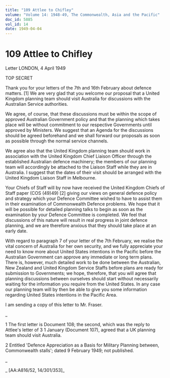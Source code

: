```yaml
---
title: "109 Attlee to Chifley"
volume: "Volume 14: 1948-49, The Commonwealth, Asia and the Pacific"
doc_id: 5885
vol_id: 14
date: 1949-04-04
---
```


# 109 Attlee to Chifley

Letter LONDON, 4 April 1949

TOP SECRET

Thank you for your letters of the 7th and 16th February about defence matters. [1] We are very glad that you welcome our proposal that a United Kingdom planning team should visit Australia for discussions with the Australian Service authorities.

We agree, of course, that these discussions must be within the scope of approved Australian Government policy and that the planning which takes place will be without commitment to our respective Governments until approved by Ministers. We suggest that an Agenda for the discussions should be agreed beforehand and we shall forward our proposals as soon as possible through the normal service channels.

We agree also that the United Kingdom planning team should work in association with the United Kingdom Chief Liaison Officer through the established Australian defence machinery; the members of our planning team will accordingly be attached to the Liaison Staff while they are in Australia. I suggest that the dates of their visit should be arranged with the United Kingdom Liaison Staff in Melbourne.

Your Chiefs of Staff will by now have received the United Kingdom Chiefs of Staff paper (COS (49)49) [2] giving our views on general defence policy and strategy which your Defence Committee wished to have to assist them in their examination of Commonwealth Defence problems. We hope that it will be possible for detailed planning talks to begin as soon as the examination by your Defence Committee is completed. We feel that discussions of this nature will result in real progress in joint defence planning, and we are therefore anxious that they should take place at an early date.

With regard to paragraph 7 of your letter of the 7th February, we realise the vital concern of Australia for her own security, and we fully appreciate your need to know more about United States intentions in the Pacific before the Australian Government can approve any immediate or long term plans. There is, however, much detailed work to be done between the Australian, New Zealand and United Kingdom Service Staffs before plans are ready for submission to Governments; we hope, therefore, that you will agree that planning discussions between ourselves should start without necessarily waiting for the information you require from the United States. In any case our planning team will by then be able to give you some information regarding United States intentions in the Pacific Area.

I am sending a copy of this letter to Mr. Fraser.

_

1 The first letter is Document 108; the second, which was the reply to Attlee's letter of 3 1 January (Document 107), agreed that a UK planning team should visit Australia.

2 Entitled 'Defence Appreciation as a Basis for Military Planning between, Commonwealth stalls'; dated 9 February 1949; not published.

_

_ [AA:A816/52, 14/301/353]_
